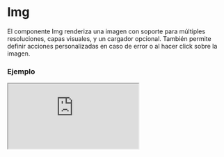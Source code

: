 # Img

El componente Img renderiza una imagen con soporte para múltiples resoluciones, capas visuales, y un cargador opcional. También permite definir acciones personalizadas en caso de error o al hacer click sobre la imagen.

 

### Ejemplo

<iframe minHeightIframe="30dvh" src="https://fenextjs-component-storybook.vercel.app/iframe.html?args=&id=img-img--index&viewMode=story" />

### Importación

Para importar el componente Img, se puede hacer desde fenextjs

```tsx copy
import { Img } from "fenextjs";
```

### Parámetros

| Parámetro | Tipo | Requerido | Default | Descripcion |
| --------- | ---- | --------- | ------- | ----------- |
| src | string | sí |  | La URL de la imagen a mostrar. |
| alt | string | no | undefined | Texto alternativo para la imagen. |
| srcMin1920 | string | no | undefined | URL de la imagen para resoluciones mayores a 1920px. |
| srcMin1680 | string | no | undefined | URL de la imagen para resoluciones mayores a 1680px. |
| srcMin1440 | string | no | undefined | URL de la imagen para resoluciones mayores a 1440px. |
| srcMin1024 | string | no | undefined | URL de la imagen para resoluciones mayores a 1024px. |
| srcMin992 | string | no | undefined | URL de la imagen para resoluciones mayores a 992px. |
| srcMin768 | string | no | undefined | URL de la imagen para resoluciones mayores a 768px. |
| srcMin575 | string | no | undefined | URL de la imagen para resoluciones mayores a 575px. |
| imgIf404 | string | no | undefined | URL de la imagen que se mostrará en caso de error de carga. |
| layers | CSSProperties[] | no | [] | Capas CSS que se aplican como filtros o estilos adicionales a la imagen. |
| onErrorImg | (e: SyntheticEvent\<HTMLImageElement, Event\>) =\> void | no | undefined | Función personalizada que se ejecuta cuando ocurre un error al cargar la imagen. |
| onClick | () =\> void | no | undefined | Función personalizada que se ejecuta al hacer click en la imagen. |
| onLoad | React.ReactEventHandler\<HTMLImageElement\> | no | undefined | Función que se ejecuta cuando la imagen se carga exitosamente. |
| loader | boolean | no | false | Indica si se debe mostrar un cargador mientras se carga la imagen. |
| className | string | no | '' | Clase CSS para personalizar el contenedor del componente. |
| classNameImg | string | no | '' | Clase CSS para personalizar la imagen en sí. |

### Storybook

Para ver el storybook del componente lo puede hacer con este [link](https://fenextjs-component-storybook.vercel.app/?path=/story/img-img--index)

### Usos

- Imagen básica

```tsx copy
<Img src="/path/to/image.jpg" alt="Descripción" />
```

- Imagen con capas

```tsx copy
<Img src="/path/to/image.jpg" layers={[{ opacity: 0.5, mixBlendMode: 'multiply' }]} />
```

- Imagen con loader y acción de clic

```tsx copy
<Img src="/path/to/image.jpg" loader={true} onClick={() => alert('Imagen clickeada')} />
```

- Imagen con manejo de error

```tsx copy
<Img src="/path/to/image.jpg" imgIf404="/path/to/fallback.jpg" />
```

- Imagen con función de carga

```tsx copy
<Img src="/path/to/image.jpg" onLoad={() => console.log('Imagen cargada')} />
```

